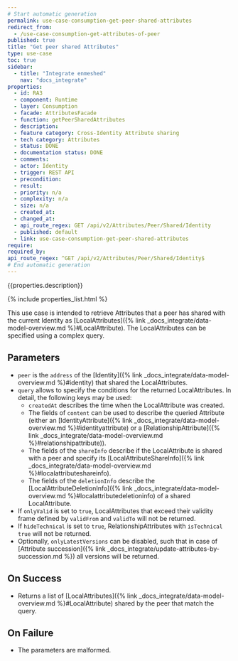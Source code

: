 ```yaml
---
# Start automatic generation
permalink: use-case-consumption-get-peer-shared-attributes
redirect_from:
  - /use-case-consumption-get-attributes-of-peer
published: true
title: "Get peer shared Attributes"
type: use-case
toc: true
sidebar:
  - title: "Integrate enmeshed"
    nav: "docs_integrate"
properties:
  - id: RA3
  - component: Runtime
  - layer: Consumption
  - facade: AttributesFacade
  - function: getPeerSharedAttributes
  - description:
  - feature category: Cross-Identity Attribute sharing
  - tech category: Attributes
  - status: DONE
  - documentation status: DONE
  - comments:
  - actor: Identity
  - trigger: REST API
  - precondition:
  - result:
  - priority: n/a
  - complexity: n/a
  - size: n/a
  - created_at:
  - changed_at:
  - api_route_regex: GET /api/v2/Attributes/Peer/Shared/Identity
  - published: default
  - link: use-case-consumption-get-peer-shared-attributes
require:
required_by:
api_route_regex: ^GET /api/v2/Attributes/Peer/Shared/Identity$
# End automatic generation
---
```


{{properties.description}}

{% include properties_list.html %}

This use case is intended to retrieve Attributes that a peer has shared with the current Identity as [LocalAttributes]({% link _docs_integrate/data-model-overview.md %}#LocalAttribute). The LocalAttributes can be specified using a complex query.

## Parameters

- `peer` is the `address` of the [Identity]({% link _docs_integrate/data-model-overview.md %}#identity) that shared the LocalAttributes.
- `query` allows to specify the conditions for the returned LocalAttributes. In detail, the following keys may be used:
  - `createdAt` describes the time when the LocalAttribute was created.
  - The fields of `content` can be used to describe the queried Attribute (either an [IdentityAttribute]({% link _docs_integrate/data-model-overview.md %}#identityattribute)
    or a [RelationshipAttribute]({% link _docs_integrate/data-model-overview.md %}#relationshipattribute)).
  - The fields of the `shareInfo` describe if the LocalAttribute is shared with a peer and specify its [LocalAttributeShareInfo]({% link _docs_integrate/data-model-overview.md %}#localattributeshareinfo).
  - The fields of the `deletionInfo` describe the [LocalAttributeDeletionInfo]({% link _docs_integrate/data-model-overview.md %}#localattributedeletioninfo) of a shared LocalAttribute.
- If `onlyValid` is set to `true`, LocalAttributes that exceed their validity frame defined by `validFrom` and `validTo` will not be returned.
- If `hideTechnical` is set to `true`, RelationshipAttributes with `isTechnical` `true` will not be returned.
- Optionally, `onlyLatestVersions` can be disabled, such that in case of [Attribute succession]({% link _docs_integrate/update-attributes-by-succession.md %}) all versions will be returned.

## On Success

- Returns a list of [LocalAttributes]({% link _docs_integrate/data-model-overview.md %}#LocalAttribute) shared by the peer that match the query.

## On Failure

- The parameters are malformed.
